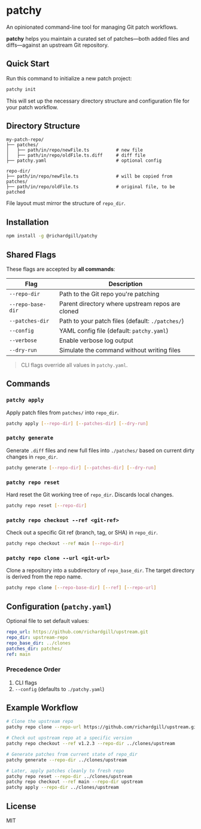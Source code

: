 # patchy

An opinionated command-line tool for managing Git patch workflows.

**patchy** helps you maintain a curated set of patches—both added files and diffs—against an upstream Git repository.

## Quick Start

Run this command to initialize a new patch project:

```sh
patchy init
```

This will set up the necessary directory structure and configuration file for your patch workflow.

## Directory Structure

```
my-patch-repo/
├── patches/
│   ├── path/in/repo/newFile.ts          # new file
│   ├── path/in/repo/oldFile.ts.diff     # diff file
├── patchy.yaml                          # optional config

repo-dir/
├── path/in/repo/newFile.ts              # will be copied from patches/
├── path/in/repo/oldFile.ts              # original file, to be patched
```

File layout must mirror the structure of `repo_dir`.

## Installation

```sh
npm install -g @richardgill/patchy
```

## Shared Flags

These flags are accepted by **all commands**:

| Flag              | Description                                      |
| ----------------- | ------------------------------------------------ |
| `--repo-dir`      | Path to the Git repo you're patching             |
| `--repo-base-dir` | Parent directory where upstream repos are cloned |
| `--patches-dir`   | Path to your patch files (default: `./patches/`)   |
| `--config`        | YAML config file (default: `patchy.yaml`)        |
| `--verbose`       | Enable verbose log output                        |
| `--dry-run`       | Simulate the command without writing files       |

> CLI flags override all values in `patchy.yaml`.

## Commands

### `patchy apply`

Apply patch files from `patches/` into `repo_dir`.

```sh
patchy apply [--repo-dir] [--patches-dir] [--dry-run]
```

### `patchy generate`

Generate `.diff` files and new full files into `./patches/` based on current dirty changes in `repo_dir`.

```sh
patchy generate [--repo-dir] [--patches-dir] [--dry-run]
```

### `patchy repo reset`

Hard reset the Git working tree of `repo_dir`. Discards local changes.

```sh
patchy repo reset [--repo-dir]
```

### `patchy repo checkout --ref <git-ref>`

Check out a specific Git ref (branch, tag, or SHA) in `repo_dir`.

```sh
patchy repo checkout --ref main [--repo-dir]
```

### `patchy repo clone --url <git-url>`

Clone a repository into a subdirectory of `repo_base_dir`. The target directory is derived from the repo name.

```sh
patchy repo clone [--repo-base-dir] [--ref] [--repo-url] 
```

## Configuration (`patchy.yaml`)

Optional file to set default values:

```yaml
repo_url: https://github.com/richardgill/upstream.git
repo_dir: upstream-repo
repo_base_dir: ../clones
patches_dir: patches/
ref: main
```

### Precedence Order

1. CLI flags
2. `--config` (defaults to `./patchy.yaml`)

## Example Workflow

```sh
# Clone the upstream repo
patchy repo clone --repo-url https://github.com/richardgill/upstream.git --repo-base-dir ../clones

# Check out upstream repo at a specific version
patchy repo checkout --ref v1.2.3 --repo-dir ../clones/upstream

# Generate patches from current state of repo_dir
patchy generate --repo-dir ../clones/upstream

# Later, apply patches cleanly to fresh repo
patchy repo reset --repo-dir ../clones/upstream
patchy repo checkout --ref main --repo-dir upstream
patchy apply --repo-dir ../clones/upstream
```

## License

MIT
